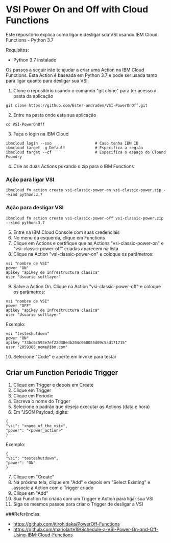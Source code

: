 # VSI Power On and Off with Cloud Functions
Este repositório explica como ligar e desligar sua VSI usando IBM Cloud Functions - Python 3.7

Requisitos:
- Python 3.7 instalado




Os passos a seguir irão te ajudar a criar uma Action na IBM Cloud Functions. 
Esta Action é baseada em Python 3.7 e pode ser usada tanto para ligar quanto para desligar sua VSI.


1. Clone o repositório usando o comando "git clone" para ter acesso a pasta da aplicação
````shel
git clone https://github.com/Ester-andradem/VSI-PowerOnOff.git
````

2. Entre na pasta onde esta sua aplicação
````shel
cd VSI-PowerOnOff
````

3. Faça o login na IBM Cloud
````shel
ibmcloud login --sso                   # Caso tenha IBM ID
ibmcloud target -g Default             # Especifica a região
ibmcloud target --cf                   # Especifica o espaço do Clound Foundry
````

4. Crie as duas Actions puxando o zip para o IBM Functions

### Ação para ligar VSI
```shel
ibmcloud fn action create vsi-classic-power-on vsi-classic-power.zip --kind python:3.7
```

### Ação para desligar VSI
```shel
ibmcloud fn action create vsi-classic-power-off vsi-classic-power.zip --kind python:3.7
```

5. Entre na IBM Cloud Console com suas credenciais
6. No menu da esquerda, clique em Functions
7. Clique em Actions e certifique que as Actions "vsi-classic-power-on" e "vsi-classic-power-off" criadas aparecem na lista 
8. Clique na Action "vsi-classic-power-on" e coloque os parâmetros:
```shel
vsi "nombre de VSI"
power "ON"
apikey "apikey de infrestructura clasica"
user "Usuario softlayer"
```

9. Salve a Action On. Clique na Action "vsi-classic-power-off" e coloque os parâmetros:
```shel
vsi "nombre de VSI"
power "OFF"
apikey "apikey de infrestructura clasica"
user "Usuario softlayer"
```

Exemplo:
```shel
vsi "testeshutdown"
power "ON"
apikey "73bc6c593e7ef22d38edb204c060055d09c5ad171715"
user "2059386_nome@ibm.com"
```

10. Selecione "Code" e aperte em Invoke para testar


## Criar um Function Periodic Trigger

1. Clique em Trigger e depois em Create
2. Clique em Trigger
3. Clique em Periodic
4. Escreva o nome do Trigger
5. Selecione o padrão que deseja executar as Actions (data e hora)
6. Em "JSON Payload, digite:
```shel
{
"vsi": "<name_of_the_vsi>",
"power": "<power_action>"
}
```

Exemplo:
```shel
{
"vsi": "testeshutdown",
"power": "ON"
}
```

7. Clique em "Create"
8. Na próxima tela, clique em "Add" e depois em "Select Existing" e associe a Action com o Trigger criado 
9. Clique em "Add"
10. Sua Function foi criada com um Trigger e Action para ligar sua VSI
11. Siga os mesmos passos para criar o Trigger de desligar a VSI


###Referências:
- https://github.com/itirohidaka/PowerOff-Functions
- https://github.com/mariolarte19/Schedule-a-VSI-Power-On-and-Off-Using-IBM-Cloud-Functions
